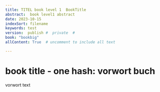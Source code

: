 ```yaml
---
title: TITEL book level 1  BookTitle
abstract:  book level1 abstract
date: 2023-10-15
indexSort: filename
keywords: test
version:  publish #  private  #
book: "bookbig"
allContent: True  # uncomment to include all text

---
```


# book title  - one hash: vorwort buch

vorwort text